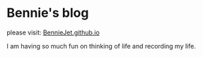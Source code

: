 #  Bennie's blog

please visit: [BennieJet.github.io](https://BennieJet.github.io/)


I am having so much fun on thinking of life and recording my life.





